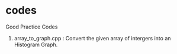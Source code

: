 # codes
Good Practice Codes

1. array_to_graph.cpp : Convert the given array of intergers into an Histogram Graph.

